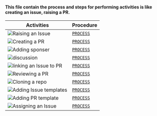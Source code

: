 #### This file contain the process and steps for performing activities is like creating an issue, raising a PR.

|Activities| Procedure |
|---|--|
|![Raising an Issue](https://user-images.githubusercontent.com/51878265/168459205-ac9788ad-03b1-4641-99e5-829ec5427fb1.png)|[`PROCESS`](activities/adding-funding.md)|
|![Creating a PR](https://user-images.githubusercontent.com/51878265/168459204-d2dc1288-9cd7-4a85-9699-bad4e99fc6de.png)|[`PROCESS`](activities/adding-funding.md)|
|![Adding sponser](https://user-images.githubusercontent.com/51878265/168459203-5a48fe40-2c85-4339-bf49-6a9925dc7af5.png)| [`PROCESS`](activities/adding-funding.md)|
|![discussion](https://user-images.githubusercontent.com/51878265/168459202-9f5908ee-10b7-4e3a-8736-f1b789504546.png)| [`PROCESS`](activities/adding-funding.md)|
|![linking an Issue to PR](https://user-images.githubusercontent.com/51878265/168459199-48b1535f-64b6-4620-a7eb-b568417cc9b2.png)|[`PROCESS`](activities/adding-funding.md)|
|![Reviewing a PR](https://user-images.githubusercontent.com/51878265/168459198-cc900a75-13d7-42fb-adf3-949338fd979e.png)|[`PROCESS`](activities/adding-funding.md)|
|![Cloning a repo](https://user-images.githubusercontent.com/51878265/168459197-34162762-6713-4dcd-afc7-507401862a5d.png)|[`PROCESS`](activities/adding-funding.md)|
|![Adding Issue templates](https://user-images.githubusercontent.com/51878265/168459196-0446b6c7-c5cf-4a1b-9861-bfd09cf09190.png)|[`PROCESS`](activities/adding-funding.md)|
|![Adding PR template](https://user-images.githubusercontent.com/51878265/168459195-33767b18-c797-47cc-ad80-94c79ea3b242.png)|[`PROCESS`](activities/adding-funding.md)|
|![Assigning an Issue](https://user-images.githubusercontent.com/51878265/168459193-0f7b246b-eb1b-41bb-8537-11909d1752a5.png)|[`PROCESS`](activities/adding-funding.md)|




